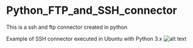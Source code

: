 # Python_FTP_and_SSH_connector
This is a ssh and ftp connector created in python 

Example of SSH connector executed in Ubuntu with Python 3.x
![alt text](https://github.com/kashishh2/Python_FTP_and_SSH_connector/blob/main/SSH_connect.PNG)

